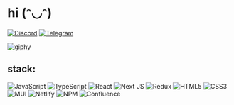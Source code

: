 # hi (ᵔ◡ᵔ) 

[![Discord](https://img.shields.io/badge/Discord-%237289DA.svg?logo=discord&logoColor=white)](https://discord.gg/pipupopi) 
[![Telegram](https://img.shields.io/badge/Telegram-%232CA5E0.svg?logo=telegram&logoColor=white)](https://t.me/pipupopi)

![giphy](https://github.com/pipupopi/pipupopi/assets/108987663/14f2049e-f168-4175-abbb-8572c65923e5)

## stack:
![JavaScript](https://img.shields.io/badge/javascript-%23323330.svg?style=flat-square&logo=javascript&logoColor=%23F7DF1E) ![TypeScript](https://img.shields.io/badge/typescript-%23007ACC.svg?style=flat-square&logo=typescript&logoColor=white) ![React](https://img.shields.io/badge/react-%2320232a.svg?style=flat-square&logo=react&logoColor=%2361DAFB) ![Next JS](https://img.shields.io/badge/Next-black?style=flat-square&logo=next.js&logoColor=white) ![Redux](https://img.shields.io/badge/redux-%23593d88.svg?style=flat-square&logo=redux&logoColor=white) ![HTML5](https://img.shields.io/badge/html5-%23E34F26.svg?style=flat-square&logo=html5&logoColor=white) ![CSS3](https://img.shields.io/badge/css3-%231572B6.svg?style=flat-square&logo=css3&logoColor=white) ![MUI](https://img.shields.io/badge/MUI-%230081CB.svg?style=flat-square&logo=material-ui&logoColor=white) ![Netlify](https://img.shields.io/badge/netlify-%23000000.svg?style=flat-square&logo=netlify&logoColor=#00C7B7) ![NPM](https://img.shields.io/badge/NPM-%23000000.svg?style=flat-square&logo=npm&logoColor=white) ![Confluence](https://img.shields.io/badge/confluence-%23172BF4.svg?style=flat-square&logo=confluence&logoColor=white)

